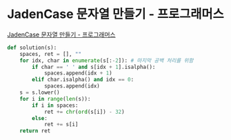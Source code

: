 # JadenCase 문자열 만들기 - 프로그래머스

[JadenCase 문자열 만들기 - 프로그래머스](https://programmers.co.kr/learn/courses/30/lessons/12951#)

```py
def solution(s):
    spaces, ret = [], ""
    for idx, char in enumerate(s[:-2]): # 마지막 공백 처리를 위함
        if char == ' ' and s[idx + 1].isalpha():
            spaces.append(idx + 1)
        elif char.isalpha() and idx == 0:
            spaces.append(idx)
    s = s.lower()
    for i in range(len(s)):
        if i in spaces:
            ret += chr(ord(s[i]) - 32)
        else:
            ret += s[i]
    return ret
```

